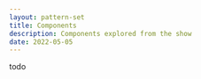 ```yaml
---
layout: pattern-set
title: Components
description: Components explored from the show
date: 2022-05-05
---
```


todo
